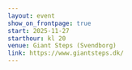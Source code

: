 ```yaml
---
layout: event
show_on_frontpage: true
start: 2025-11-27
starthour: kl 20
venue: Giant Steps (Svendborg)
link: https://www.giantsteps.dk/
---
```

